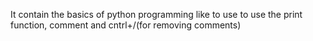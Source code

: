 It contain the basics of python programming
like to use to use the print function, comment and cntrl+/(for removing comments)
